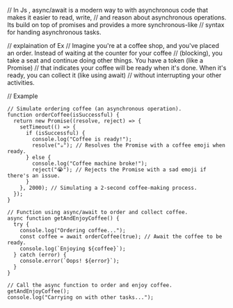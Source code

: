 // In Js , async/await is a modern way to with asynchronous code that makes it easier to read, write,
//  and reason about asynchronous operations. Its build on top of promises and provides a more synchronous-like 
// syntax for handing asynchronous tasks.

// explaination of Ex
// Imagine you're at a coffee shop, and you've placed an order. Instead of waiting at the counter for your coffee
//  (blocking), you take a seat and continue doing other things. You have a token (like a Promise)
//  that indicates your coffee will be ready when it's done. When it's ready, you can collect it (like using await)
//  without interrupting your other activities.

// Example
```
// Simulate ordering coffee (an asynchronous operation).
function orderCoffee(isSuccessful) {
  return new Promise((resolve, reject) => {
    setTimeout(() => {
      if (isSuccessful) {
        console.log("Coffee is ready!");
        resolve("☕"); // Resolves the Promise with a coffee emoji when ready.
      } else {
        console.log("Coffee machine broke!");
        reject("😭"); // Rejects the Promise with a sad emoji if there's an issue.
      }
    }, 2000); // Simulating a 2-second coffee-making process.
  });
}

// Function using async/await to order and collect coffee.
async function getAndEnjoyCoffee() {
  try {
    console.log("Ordering coffee...");
    const coffee = await orderCoffee(true); // Await the coffee to be ready.
    console.log(`Enjoying ${coffee}`);
  } catch (error) {
    console.error(`Oops! ${error}`);
  }
}

// Call the async function to order and enjoy coffee.
getAndEnjoyCoffee();
console.log("Carrying on with other tasks...");
```
